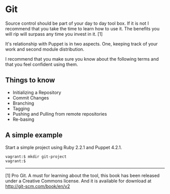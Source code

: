 # Git

Source control should be part of your day to day tool box. If it is not I recommend that you take the time to learn how to use it. The benefits you will rip will surpass any time you invest in it. [1]

It's relationship with Puppet is in two aspects. One, keeping track of your work and second module distribution.

I recommend that you make sure you know about the following terms and that you feel confident using them.

## Things to know

* Initializing a Repository
* Commit Changes
* Branching
* Tagging
* Pushing and Pulling from remote repositories
* Re-basing

## A simple example

Start a simple project using Ruby 2.2.1 and Puppet 4.2.1.

```bash
vagrant:$ mkdir git-project
vagrant:$ 
```



---

[1] Pro Git. A must for learning about the tool, this book has been released under a Creative Commons license. And it is available for download at http://git-scm.com/book/en/v2